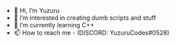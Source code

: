 - 👋 Hi, I’m Yuzuru
- 👀 I’m interested in creating dumb scripts and stuff
- 🌱 I’m currently learning C++
- 📫 How to reach me - (DISCORD: YuzuruCodes#0528)

